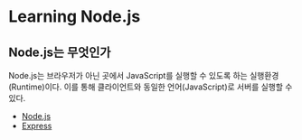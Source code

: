 # Learning Node.js

## Node.js는 무엇인가

Node.js는 브라우저가 아닌 곳에서 JavaScript를 실행할 수 있도록 하는 실행환경(Runtime)이다. 이를 통해 클라이언트와 동일한 언어(JavaScript)로 서버를 실행할 수 있다.

- [Node.js](https://nodejs.org/ko/about/)
- [Express](https://expressjs.com/ko/starter/installing.html)
